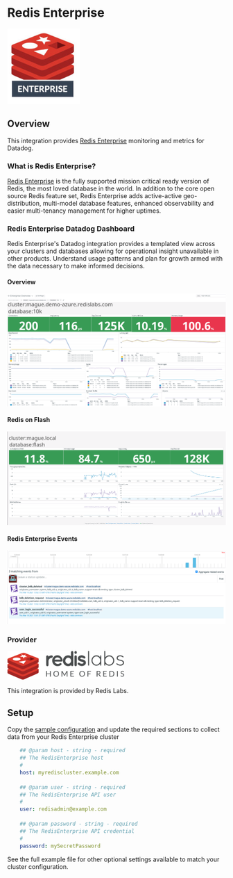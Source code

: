 # Redis Enterprise

![img](./images/redis-enterprise.jpg)

## Overview

This integration provides [Redis Enterprise][1] monitoring and metrics for Datadog.

### What is Redis Enterprise?

[Redis Enterprise][1] is the fully supported mission critical ready version of Redis, the most loved database in the world.  In addition to the core open source Redis feature set, Redis Enterprise adds active-active geo-distribution, multi-model database features, enhanced observability and easier multi-tenancy management for higher uptimes.

### Redis Enterprise Datadog Dashboard

Redis Enterprise's Datadog integration provides a templated view across your clusters and databases allowing for operational insight unavailable in other products.  Understand usage patterns and plan for growth armed with the data necessary to make informed decisions.

#### Overview
![overview](./images/dashboard.png)

#### Redis on Flash
![rofdash](./images/ROF_dashboard.png)

#### Redis Enterprise Events
![events](./images/events.png)


### Provider

![dashboard](./images/redislabs-logo.png)

This integration is provided by Redis Labs.



## Setup

Copy the [sample configuration][2] and update the required sections to collect data from your Redis Enterprise cluster

```yml
    ## @param host - string - required
    ## The RedisEnterprise host
    #
    host: myrediscluster.example.com

    ## @param user - string - required
    ## The RedisEnterprise API user
    #
    user: redisadmin@example.com

    ## @param password - string - required
    ## The RedisEnterprise API credential
    #
    password: mySecretPassword
```

See the full example file for other optional settings available to match your cluster configuration.

[1]: http://www.redislabs.com
[2]: https://github.com/DataDog/integrations-extras/blob/master/redisenterprise/datadog_checks/redisenterprise/data/conf.yaml.example
